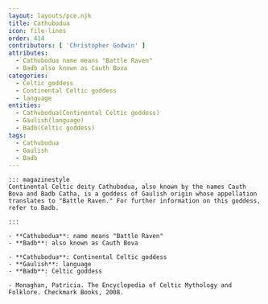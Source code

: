 ```yaml
---
layout: layouts/pce.njk
title: Cathubodua
icon: file-lines
order: 414
contributors: [ 'Christopher Godwin' ]
attributes:
  - Cathubodua name means "Battle Raven"
  - Badb also known as Cauth Bova
categories:
  - Celtic goddess
  - Continental Celtic goddess
  - language
entities:
  - Cathubodua(Continental Celtic goddess)
  - Gaulish(language)
  - Badb(Celtic goddess)
tags:
  - Cathubodua
  - Gaulish
  - Badb
---
```

``` tab [group1:Info]
::: magazinestyle
Continental Celtic deity Cathubodua, also known by the names Cauth Bova and Badb Catha, is a goddess of Gaulish origin whose appellation translates to "Battle Raven." For further information on this goddess, refer to Badb.

:::
```
``` tab [group1:Attributes]
- **Cathubodua**: name means "Battle Raven"
- **Badb**: also known as Cauth Bova
```
``` tab [group1:Entities]
- **Cathubodua**: Continental Celtic goddess
- **Gaulish**: language
- **Badb**: Celtic goddess
```
``` tab [group1:Sources]
- Monaghan, Patricia. The Encyclopedia of Celtic Mythology and Folklore. Checkmark Books, 2008.
```

